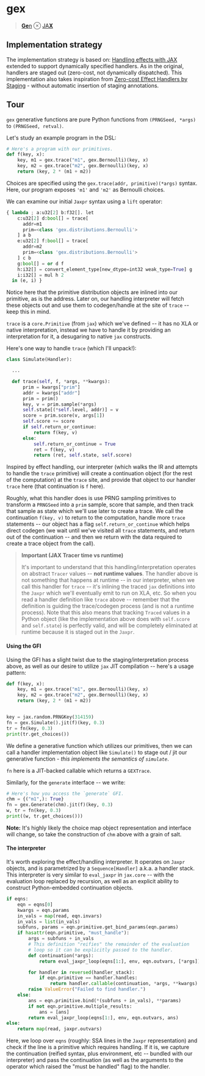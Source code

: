 # gex

> [**Ge**n](https://www.mct.dev/assets/mct-thesis.pdf) ⊗ [JA**X**](https://github.com/google/jax)

## Implementation strategy

The implementation strategy is based on: [Handling effects with JAX](https://colab.research.google.com/drive/1HGs59anVC2AOsmt7C4v8yD6v8gZSJGm6#scrollTo=OHUTBFIiHJu3) extended to support dynamically specified handlers. As in the original, handlers are staged out (zero-cost, not dynamically dispatched). This implementation also takes inspiration from [Zero-cost Effect Handlers by Staging](http://ps.informatik.uni-tuebingen.de/publications/schuster19zero.pdf) - without automatic insertion of staging annotations.

## Tour

`gex` generative functions are pure Python functions from `(PRNGSeed, *args)` to `(PRNGSeed, retval)`.

Let's study an example program in the DSL:

```python
# Here's a program with our primitives.
def f(key, x):
    key, m1 = gex.trace("m1", gex.Bernoulli)(key, x)
    key, m2 = gex.trace("m2", gex.Bernoulli)(key, x)
    return (key, 2 * (m1 + m2))
```

Choices are specified using the `gex.trace(addr, primitive)(*args)` syntax. Here, our program exposes `'m1'` and `'m2'` as Bernoulli choices.

We can examine our initial `Jaxpr` syntax using a `lift` operator:

```python
{ lambda ; a:u32[2] b:f32[]. let
    c:u32[2] d:bool[] = trace[
      addr=m1
      prim=<class 'gex.distributions.Bernoulli'>
    ] a b
    e:u32[2] f:bool[] = trace[
      addr=m2
      prim=<class 'gex.distributions.Bernoulli'>
    ] c b
    g:bool[] = or d f
    h:i32[] = convert_element_type[new_dtype=int32 weak_type=True] g
    i:i32[] = mul h 2
  in (e, i) }
```

Notice here that the primitive distribution objects are inlined into our primitive, as is the address. Later on, our handling interpreter will fetch these objects out and use them to codegen/handle at the site of `trace` -- keep this in mind.

`trace` is a `core.Primitive` (from `jax`) which we've defined -- it has no XLA or native interpretation, instead we have to handle it by providing an interpretation for it, a desugaring to native `jax` constructs.

Here's one way to handle `trace` (which I'll unpack!):

```python
class Simulate(Handler):

  ...

  def trace(self, f, *args, **kwargs):
      prim = kwargs["prim"]
      addr = kwargs["addr"]
      prim = prim()
      key, v = prim.sample(*args)
      self.state[(*self.level, addr)] = v
      score = prim.score(v, args[1])
      self.score += score
      if self.return_or_continue:
          return f(key, v)
      else:
          self.return_or_continue = True
          ret = f(key, v)
          return (ret, self.state, self.score)
```

Inspired by effect handling, our interpreter (which walks the IR and attempts to handle the `trace` primitive) will create a continuation object (for the rest of the computation) at the `trace` site, and provide that object to our handler `trace` here (that continuation is `f` here).

Roughly, what this handler does is use PRNG sampling primitives to transform a `PRNGSeed` into a `prim` sample, score that sample, and then track that sample as state which we'll use later to create a trace. We call the continuation `f(key, v)` to return to the computation, handle more `trace` statements -- our object has a flag `self.return_or_continue` which helps direct codegen (we wait until we've visited all `trace` statements, and return out of the continuation -- and then we return with the data required to create a trace object from the call).

> **Important (JAX Tracer time vs runtime)**
>
> It's important to understand that this handling/interpretation operates on abstract `Tracer` values -- **not runtime values**. The handler above is not something that happens at runtime -- in our interpreter, when we call this handler for `trace` -- it's inlining the traced `jax` definitions into the `Jaxpr` which we'll eventually emit to run on XLA, etc. So when you read a handler definition like `trace` above -- remember that the definition is guiding the trace/codegen process (and is not a runtime process). Note that this also means that tracking `Traced` values in a Python object (like the implementation above does with `self.score` and `self.state`) is perfectly valid, and will be completely eliminated at runtime because it is staged out in the `Jaxpr`.

#### Using the GFI

Using the GFI has a slight twist due to the staging/interpretation process above, as well as our desire to utilize `jax` JIT compilation -- here's a usage pattern:

```python
def f(key, x):
    key, m1 = gex.trace("m1", gex.Bernoulli)(key, x)
    key, m2 = gex.trace("m2", gex.Bernoulli)(key, x)
    return (key, 2 * (m1 + m2))


key = jax.random.PRNGKey(314159)
fn = gex.Simulate().jit(f)(key, 0.3)
tr = fn(key, 0.3)
print(tr.get_choices())
```

We define a generative function which utilizes our primitives, then we can call a handler implementation object like `Simulate()` to stage out / jit our generative function - _this implements the semantics of `simulate`_.

`fn` here is a JIT-backed callable which returns a `GEXTrace`.

Similarly, for the `generate` interface -- we write:

```python
# Here's how you access the `generate` GFI.
chm = {("m1",): True}
fn = gex.Generate(chm).jit(f)(key, 0.3)
w, tr = fn(key, 0.3)
print((w, tr.get_choices()))
```

**Note:** It's highly likely the choice map object representation and interface will change, so take the construction of `chm` above with a grain of salt.

#### The interpreter

It's worth exploring the effect/handling interpreter. It operates on `Jaxpr` objects, and is parametrized by a `Sequence[Handler]` a.k.a. a handler stack. This interpreter is very similar to `eval_jaxpr` in `jax.core` -- with the evaluation loop replaced by recursion, as well as an explicit ability to construct Python-embedded continuation objects.

```python
if eqns:
    eqn = eqns[0]
    kwargs = eqn.params
    in_vals = map(read, eqn.invars)
    in_vals = list(in_vals)
    subfuns, params = eqn.primitive.get_bind_params(eqn.params)
    if hasattr(eqn.primitive, "must_handle"):
        args = subfuns + in_vals
        # This definition "reifies" the remainder of the evaluation
        # loop so it can be explicitly passed to the handler.
        def continuation(*args):
            return eval_jaxpr_loop(eqns[1:], env, eqn.outvars, [*args])

        for handler in reversed(handler_stack):
            if eqn.primitive == handler.handles:
                return handler.callable(continuation, *args, **kwargs)
        raise ValueError("Failed to find handler.")
    else:
        ans = eqn.primitive.bind(*(subfuns + in_vals), **params)
        if not eqn.primitive.multiple_results:
            ans = [ans]
        return eval_jaxpr_loop(eqns[1:], env, eqn.outvars, ans)
else:
    return map(read, jaxpr.outvars)
```

Here, we loop over `eqns` (roughly: SSA lines in the `Jaxpr` representation) and check if the line is a primitive which requires handling. If it is, we capture the continuation (reified syntax, plus environment, etc -- bundled with our interpreter) and pass the continuation (as well as the arguments to the operator which raised the "must be handled" flag) to the handler.

